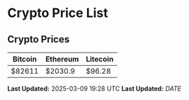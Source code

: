 # Crypto Price List

## Crypto Prices
| Bitcoin | Ethereum | Litecoin |
| ------- | -------- | -------- |
| $82611 | $2030.9 | $96.28 |
**Last Updated:** 2025-03-09 19:28 UTC
**Last Updated:** $DATE$
